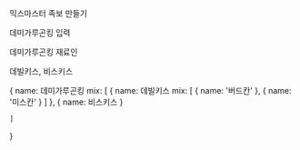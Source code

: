 믹스마스터 족보 만들기

데미가루곤킹 입력

데미가루곤킹 재료인

데빌키스, 비스키스

{
name: 데미가루곤킹
mix: [
{
name: 데빌키스
mix: [
{
name: '버드칸'
},
{
name: '미스칸'
}
]
},
{
name: 비스키스
}

    ]

}

